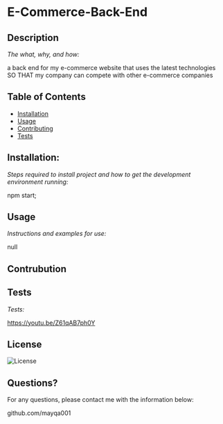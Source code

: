 # E-Commerce-Back-End    
## Description 

*The what, why, and how:* 
    
a back end for my e-commerce website that uses the latest technologies SO THAT my company can compete with other e-commerce companies
    
    
## Table of Contents
* [Installation](#installation)
* [Usage](#usage)
* [Contributing](#contributing)
* [Tests](#tests)

## Installation:

*Steps required to install project and how to get the development environment running:*

npm start;
    
## Usage

*Instructions and examples for use:*

null

    
## Contrubution


## Tests

*Tests:*
  
 https://youtu.be/Z61qAB7ph0Y 
      

## License
![License](https://img.shields.io/badge/License-null%202.0-blue.svg)


## Questions?
    
For any questions, please contact me with the information below:

github.com/mayqa001
    
